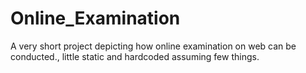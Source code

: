 # Online_Examination
A very short project depicting how online examination on web can be conducted., little static and hardcoded assuming few things. 
